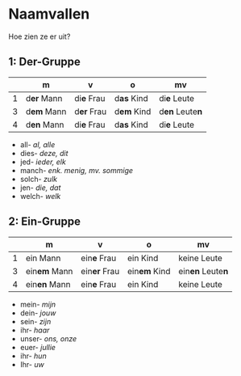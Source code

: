 # Naamvallen

Hoe zien ze er uit?

## 1: Der-Gruppe

|   | m            | v            | o            | mv                 |
|---|--------------|--------------|--------------|--------------------|
| 1 | d**er** Mann | di**e** Frau | d**as** Kind | di**e** Leute      |
| 3 | d**em** Mann | d**er** Frau | d**em** Kind | d**en** Leute**n** |
| 4 | d**en** Mann | di**e** Frau | d**as** Kind | di**e** Leute      |

- all- 		_al, alle_
- dies- 	_deze, dit_
- jed- 		_ieder, elk_
- manch- 	_enk. menig, mv. sommige_
- solch- 	_zulk_
- jen- 		_die, dat_
- welch- 	_welk_

## 2: Ein-Gruppe

|   | m              | v              | o              | mv                   |
|---|----------------|----------------|----------------|----------------------|
| 1 | ein Mann       | ein**e** Frau  | ein Kind       | keine Leute          |
| 3 | ein**em** Mann | ein**er** Frau | ein**em** Kind | ein**en** Leute**n** |
| 4 | ein**en** Mann | ein**e** Frau  | ein Kind       | keine Leute          |

- mein-		_mijn_
- dein- 	_jouw_
- sein-		_zijn_
- ihr-		_haar_
- unser-	_ons, onze_
- euer-		_jullie_
- ihr-		_hun_
- Ihr-		_uw_